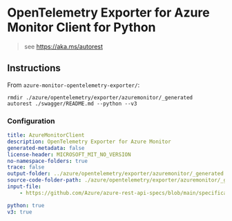 # OpenTelemetry Exporter for Azure Monitor Client for Python

> see https://aka.ms/autorest

## Instructions

From `azure-monitor-opentelemetry-exporter/`:

```
rmdir ./azure/opentelemetry/exporter/azuremonitor/_generated
autorest ./swagger/README.md --python --v3
```

### Configuration

```yaml
title: AzureMonitorClient
description: OpenTelemetry Exporter for Azure Monitor
generated-metadata: false
license-header: MICROSOFT_MIT_NO_VERSION
no-namespace-folders: true
trace: false
output-folder: ../azure/opentelemetry/exporter/azuremonitor/_generated
source-code-folder-path: ./azure/opentelemetry/exporter/azuremonitor/_generated
input-file: 
    - https://github.com/Azure/azure-rest-api-specs/blob/main/specification/applicationinsights/data-plane/Monitor.Exporters/preview/v2.1/swagger.json

python: true
v3: true
```
